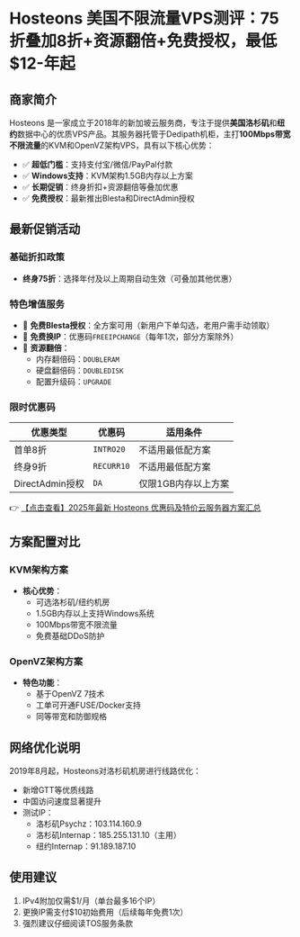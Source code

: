# Hosteons 美国不限流量VPS测评：75折叠加8折+资源翻倍+免费授权，最低$12-年起

## 商家简介

Hosteons 是一家成立于2018年的新加坡云服务商，专注于提供**美国洛杉矶**和**纽约**数据中心的优质VPS产品。其服务器托管于Dedipath机柜，主打**100Mbps带宽不限流量**的KVM和OpenVZ架构VPS，具有以下核心优势：

- ✅ **超低门槛**：支持支付宝/微信/PayPal付款
- ✅ **Windows支持**：KVM架构1.5GB内存以上方案
- ✅ **长期促销**：终身折扣+资源翻倍等叠加优惠
- ✅ **免费授权**：最新推出Blesta和DirectAdmin授权

## 最新促销活动

### 基础折扣政策
- **终身75折**：选择年付及以上周期自动生效（可叠加其他优惠）

### 特色增值服务
- 🎁 **免费Blesta授权**：全方案可用（新用户下单勾选，老用户需手动领取）
- 🔄 **免费换IP**：优惠码`FREEIPCHANGE`（每年1次，部分方案除外）
- 💾 **资源翻倍**：
  - 内存翻倍码：`DOUBLERAM`
  - 硬盘翻倍码：`DOUBLEDISK`
  - 配置升级码：`UPGRADE`

### 限时优惠码
| 优惠类型       | 优惠码      | 适用条件                  |
|----------------|-------------|--------------------------|
| 首单8折        | `INTRO20`   | 不适用最低配方案          |
| 终身9折        | `RECURR10`  | 不适用最低配方案          |
| DirectAdmin授权 | `DA`        | 仅限1GB内存以上方案       |

👉 [【点击查看】2025年最新 Hosteons 优惠码及特价云服务器方案汇总](https://bit.ly/hosteons)

## 方案配置对比

### KVM架构方案
- **核心优势**：
  - 可选洛杉矶/纽约机房
  - 1.5GB内存以上支持Windows系统
  - 100Mbps带宽不限流量
  - 免费基础DDoS防护

### OpenVZ架构方案
- **特色功能**：
  - 基于OpenVZ 7技术
  - 工单可开通FUSE/Docker支持
  - 同等带宽和防御规格

## 网络优化说明
2019年8月起，Hosteons对洛杉矶机房进行线路优化：
- 新增GTT等优质线路
- 中国访问速度显著提升
- 测试IP：
  - 洛杉矶Psychz：103.114.160.9
  - 洛杉矶Internap：185.255.131.10（主用）
  - 纽约Internap：91.189.187.10

## 使用建议
1. IPv4附加仅需$1/月（单台最多16个IP）
2. 更换IP需支付$10初始费用（后续每年免费1次）
3. 强烈建议仔细阅读TOS服务条款